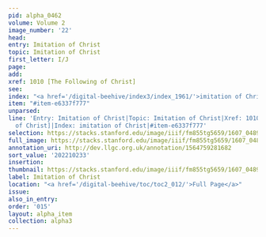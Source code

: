 ```yaml
---
pid: alpha_0462
volume: Volume 2
image_number: '22'
head:
entry: Imitation of Christ
topic: Imitation of Christ
first_letter: I/J
page:
add:
xref: 1010 [The Following of Christ]
see:
index: "<a href='/digital-beehive/index3/index_1961/'>imitation of Christ</a>"
item: "#item-e6337f777"
unparsed:
line: 'Entry: Imitation of Christ|Topic: Imitation of Christ|Xref: 1010 [The Following
  of Christ]|Index: imitation of Christ|#item-e6337f777'
selection: https://stacks.stanford.edu/image/iiif/fm855tg5659/1607_0489/779,233,2986,770/full/0/default.jpg
full_image: https://stacks.stanford.edu/image/iiif/fm855tg5659/1607_0489/full/full/0/default.jpg
annotation_uri: http://dev.llgc.org.uk/annotation/1564759281682
sort_value: '202210233'
insertion:
thumbnail: https://stacks.stanford.edu/image/iiif/fm855tg5659/1607_0489/779,233,600,180/250,/0/default.jpg
label: Imitation of Christ
location: "<a href='/digital-beehive/toc/toc2_012/'>Full Page</a>"
issue:
also_in_entry:
order: '015'
layout: alpha_item
collection: alpha3
---
```


